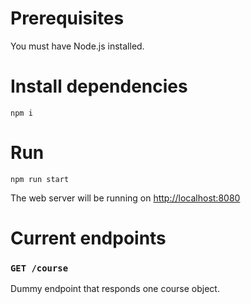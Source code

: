 # Prerequisites
You must have Node.js installed.

# Install dependencies

`npm i`

# Run

`npm run start`

The web server will be running on [http://localhost:8080](http://localhost:8080)

# Current endpoints

### `GET /course`
Dummy endpoint that responds one course object.